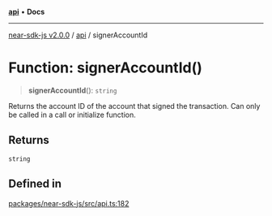 [**api**](../README.md) • **Docs**

***

[near-sdk-js v2.0.0](../../packages.md) / [api](../README.md) / signerAccountId

# Function: signerAccountId()

> **signerAccountId**(): `string`

Returns the account ID of the account that signed the transaction.
Can only be called in a call or initialize function.

## Returns

`string`

## Defined in

[packages/near-sdk-js/src/api.ts:182](https://github.com/dim-daskalov/near-sdk-js/blob/d72c9c5d6e6863e8c60ad0aa42a57e43d9805f07/packages/near-sdk-js/src/api.ts#L182)
